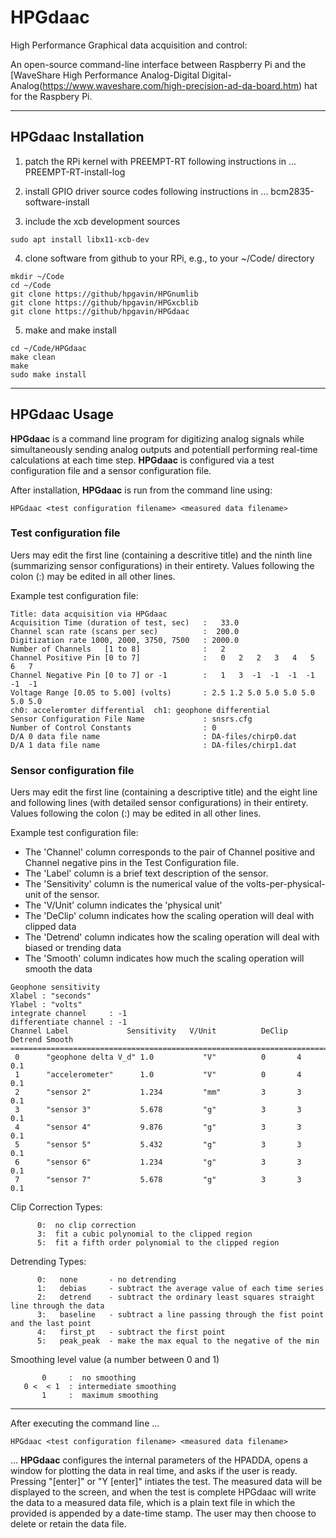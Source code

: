 # HPGdaac

High Performance Graphical data acquisition and control:

An open-source command-line interface between Raspberry Pi and the
[WaveShare High Performance Analog-Digital Digital-Analog(https://www.waveshare.com/high-precision-ad-da-board.htm)
hat for the Raspbery Pi.  

---------------------------------

## HPGdaac Installation 


1. patch the RPi kernel with PREEMPT-RT 
    following instructions in ... PREEMPT-RT-install-log  

2. install GPIO driver source codes
    following instructions in ... bcm2835-software-install

3. include the xcb development sources
```
sudo apt install libx11-xcb-dev
```

4. clone software from github to your RPi, e.g., to your ~/Code/ directory
 
```
mkdir ~/Code
cd ~/Code
git clone https://github/hpgavin/HPGnumlib 
git clone https://github/hpgavin/HPGxcblib 
git clone https://github/hpgavin/HPGdaac  
```

5. make and make install

```
cd ~/Code/HPGdaac
make clean
make
sudo make install
```

---------------------------------

## HPGdaac Usage


**HPGdaac** is a command line program for digitizing analog signals while simultaneously sending analog outputs and potentiall performing real-time calculations at each time step.   **HPGdaac** is configured via a test configuration file and a sensor configuration file.   

After installation, **HPGdaac** is run from the command line using:

```
HPGdaac <test configuration filename> <measured data filename> 
```

### Test configuration file

Uers may edit the first line (containing a descritive title) and the ninth line (summarizing sensor configurations) in their entirety.   Values following the colon (:) may be edited in all other lines.  

Example test configuration file:

```
Title: data acquisition via HPGdaac
Acquisition Time (duration of test, sec)   :   33.0
Channel scan rate (scans per sec)          :  200.0
Digitization rate 1000, 2000, 3750, 7500   : 2000.0
Number of Channels   [1 to 8]              :   2
Channel Positive Pin [0 to 7]              :   0   2   2   3   4   5   6   7
Channel Negative Pin [0 to 7] or -1        :   1   3  -1  -1  -1  -1  -1  -1
Voltage Range [0.05 to 5.00] (volts)       : 2.5 1.2 5.0 5.0 5.0 5.0 5.0 5.0
ch0: acceleromter differential  ch1: geophone differential
Sensor Configuration File Name             : snsrs.cfg
Number of Control Constants                : 0
D/A 0 data file name                       : DA-files/chirp0.dat
D/A 1 data file name                       : DA-files/chirp1.dat
```

### Sensor configuration file

Uers may edit the first line (containing a descriptive title) and the eight line and following lines (with detailed sensor configurations) in their entirety.   Values following the colon (:) may be edited in all other lines.  

Example test configuration file:

 * The 'Channel' column corresponds to the pair of Channel positive and Channel negative pins in the Test Configuration file.  
 * The 'Label'   column is a brief text description of the sensor.
 * The 'Sensitivity' column is the numerical value of the volts-per-physical-unit of the sensor.  
 * The 'V/Unit' column indicates the 'physical unit'
 * The 'DeClip' column indicates how the scaling operation will deal with clipped data
 * The 'Detrend' column indicates how the scaling operation will deal with biased or trending data
 * The 'Smooth' column indicates how much the scaling operation will smooth the data


```
Geophone sensitivity
Xlabel : "seconds"
Ylabel : "volts"
integrate channel     : -1
differentiate channel : -1
Channel Label             Sensitivity   V/Unit          DeClip  Detrend Smooth
===============================================================================
 0      "geophone delta V_d" 1.0           "V"          0       4       0.1
 1      "accelerometer"      1.0           "V"          0       4       0.1
 2      "sensor 2"           1.234         "mm"         3       3       0.1
 3      "sensor 3"           5.678         "g"          3       3       0.1
 4      "sensor 4"           9.876         "g"          3       3       0.1
 5      "sensor 5"           5.432         "g"          3       3       0.1
 6      "sensor 6"           1.234         "g"          3       3       0.1
 7      "sensor 7"           5.678         "g"          3       3       0.1
```


 Clip Correction Types:

          0:  no clip correction
          3:  fit a cubic polynomial to the clipped region
          5:  fit a fifth order polynomial to the clipped region


 Detrending Types: 

          0:   none       - no detrending
          1:   debias     - subtract the average value of each time series
          2:   detrend    - subtract the ordinary least squares straight line through the data
          3:   baseline   - subtract a line passing through the fist point and the last point
          4:   first_pt   - subtract the first point
          5:   peak_peak  - make the max equal to the negative of the min

 Smoothing level value (a number between 0 and 1) 

           0     :  no smoothing
       0 <  < 1  : intermediate smoothing
           1     :  maximum smoothing

---------------

After executing the command line ...

```
HPGdaac <test configuration filename> <measured data filename> 
```

... **HPGdaac** configures the internal parameters of the HPADDA, opens a window for plotting the data in real time, and asks if the user is ready.  
Pressing "[enter]" or "Y [enter]" intiates the test.   The measured data will be displayed to the screen, and when the test is complete
HPGdaac will write the data to a measured data file, which is a plain text file in which the provided <measured data filename> is appended by a date-time stamp.   The user may then choose to delete or retain the data file.   

